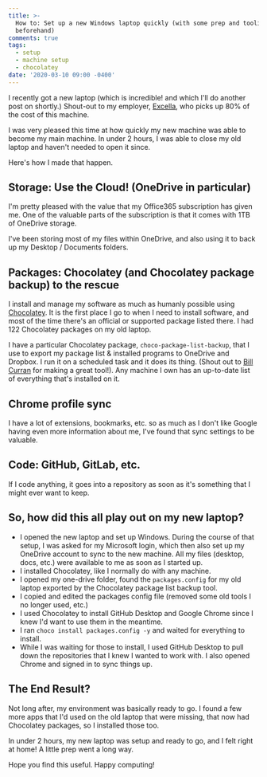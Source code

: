 ```yaml
---
title: >-
  How to: Set up a new Windows laptop quickly (with some prep and tooling
  beforehand)
comments: true
tags:
  - setup
  - machine setup
  - chocolatey
date: '2020-03-10 09:00 -0400'
---
```

I recently got a new laptop (which is incredible! and which I'll do another post on shortly.) Shout-out to my employer, [Excella](http://excella.com/), who picks up 80% of the cost of this machine. 

I was very pleased this time at how quickly my new machine was able to become my main machine. In under 2 hours, I was able to close my old laptop and haven't needed to open it since. 

Here's how I made that happen.

## Storage: Use the Cloud! (OneDrive in particular)

I'm pretty pleased with the value that my Office365 subscription has given me. One of the valuable parts of the subscription is that it comes with 1TB of OneDrive storage. 

I've been storing most of my files within OneDrive, and also using it to back up my Desktop / Documents folders.

## Packages: Chocolatey (and Chocolatey package backup) to the rescue

I install and manage my software as much as humanly possible using [Chocolatey](http://chocolatey.org/). It is the first place I go to when I need to install software, and most of the time there's an official or supported package listed there. I had 122 Chocolatey packages on my old laptop.

I have a particular Chocolatey package, `choco-package-list-backup`, that I use to export my package list & installed programs to OneDrive and Dropbox. I run it on a scheduled task and it does its thing. (Shout out to [Bill Curran](https://www.patreon.com/bcurran3) for making a great tool!). Any machine I own has an up-to-date list of everything that's installed on it.

## Chrome profile sync

I have a lot of extensions, bookmarks, etc. so as much as I don't like Google having even more information about me, I've found that sync settings to be valuable. 

## Code: GitHub, GitLab, etc.

If I code anything, it goes into a repository as soon as it's something that I might ever want to keep.

## So, how did this all play out on my new laptop?

* I opened the new laptop and set up Windows. During the course of that setup, I was asked for my Microsoft login, which then also set up my OneDrive account to sync to the new machine. All my files (desktop, docs, etc.) were available to me as soon as I started up.
* I installed Chocolatey, like I normally do with any machine.
* I opened my one-drive folder, found the `packages.config` for my old laptop exported by the Chocolatey package list backup tool.
* I copied and edited the packages config file (removed some old tools I no longer used, etc.)
* I used Chocolatey to install GitHub Desktop and Google Chrome since I knew I'd want to use them in the meantime.
* I ran `choco install packages.config -y` and waited for everything to install. 
* While I was waiting for those to install, I used GitHub Desktop to pull down the repositories that I knew I wanted to work with. I also opened Chrome and signed in to sync things up.

## The End Result?

Not long after, my environment was basically ready to go. I found a few more apps that I'd used on the old laptop that were missing, that now had Chocolatey packages, so I installed those too. 

In under 2 hours, my new laptop was setup and ready to go, and I felt right at home! A little prep went a long way.

Hope you find this useful. Happy computing!
